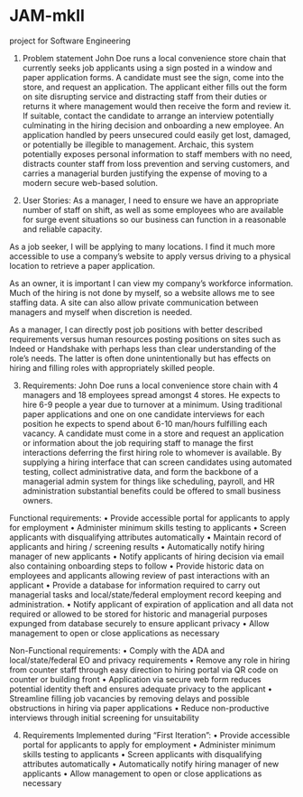 # JAM-mkII
project for Software Engineering

1.	Problem statement
John Doe runs a local convenience store chain that currently seeks job applicants using a sign posted in a window and paper application forms. A candidate must see the sign, come into the store, and request an application.  The applicant either fills out the form on site disrupting service and distracting staff from their duties or returns it where management would then receive the form and review it.  If suitable, contact the candidate to arrange an interview potentially culminating in the hiring decision and onboarding a new employee.  An application handled by peers unsecured could easily get lost, damaged, or potentially be illegible to management.  Archaic, this system potentially exposes personal information to staff members with no need, distracts counter staff from loss prevention and serving customers, and carries a managerial burden justifying the expense of moving to a modern secure web-based solution.

2.	User Stories:
As a manager, I need to ensure we have an appropriate number of staff on shift, as well as some employees who are available for surge event situations so our business can function in a reasonable and reliable capacity.

As a job seeker, I will be applying to many locations. I find it much more accessible to use a company’s website to apply versus driving to a physical location to retrieve a paper application.  

As an owner, it is important I can view my company’s workforce information. Much of the hiring is not done by myself, so a website allows me to see staffing data.  A site can also allow private communication between managers and myself when discretion is needed.

As a manager, I can directly post job positions with better described requirements versus human resources posting positions on sites such as Indeed or Handshake with perhaps less than clear understanding of the role’s needs.  The latter is often done unintentionally but has effects on hiring and filling roles with appropriately skilled people.

3.	Requirements:
John Doe runs a local convenience store chain with 4 managers and 18 employees spread amongst 4 stores.  He expects to hire 6-9 people a year due to turnover at a minimum. Using traditional paper applications and one on one candidate interviews for each position he expects to spend about 6-10 man/hours fulfilling each vacancy. A candidate must come in a store and request an application or information about the job requiring staff to manage the first interactions deferring the first hiring role to whomever is available. By supplying a hiring interface that can screen candidates using automated testing, collect administrative data, and form the backbone of a managerial admin system for things like scheduling, payroll, and HR administration substantial benefits could be offered to small business owners.

Functional requirements:
•	Provide accessible portal for applicants to apply for employment
•	Administer minimum skills testing to applicants
•	Screen applicants with disqualifying attributes automatically
•	Maintain record of applicants and hiring / screening results
•	Automatically notify hiring manager of new applicants
•	Notify applicants of hiring decision via email also containing onboarding steps to follow
•	Provide historic data on employees and applicants allowing review of past interactions with an applicant
•	Provide a database for information required to carry out managerial tasks and local/state/federal employment record keeping and administration.
•	Notify applicant of expiration of application and all data not required or allowed to be stored for historic and managerial purposes expunged from database securely to ensure applicant privacy
•	Allow management to open or close applications as necessary 

Non-Functional requirements:
•	Comply with the ADA and local/state/federal EO and privacy requirements 
•	Remove any role in hiring from counter staff through easy direction to hiring portal via QR code on counter or building front
•	Application via secure web form reduces potential identity theft and ensures adequate privacy to the applicant
•	Streamline filling job vacancies by removing delays and possible obstructions in hiring via paper applications
•	Reduce non-productive interviews through initial screening for unsuitability

4.	Requirements Implemented during “First Iteration”:
•	Provide accessible portal for applicants to apply for employment
•	Administer minimum skills testing to applicants
•	Screen applicants with disqualifying attributes automatically
•	Automatically notify hiring manager of new applicants
•	Allow management to open or close applications as necessary
